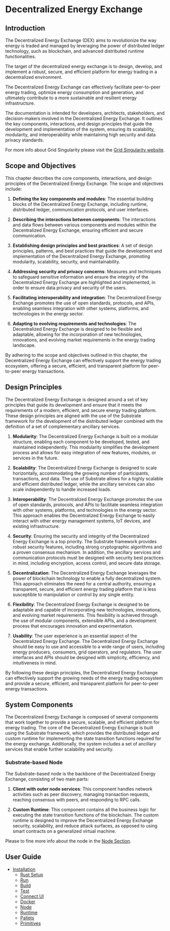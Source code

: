 # Decentralized Energy Exchange

## Introduction


The Decentralized Energy Exchange (DEX) aims to revolutionize the way energy is traded and managed by leveraging the power of distributed ledger technology, such as blockchain, and advanced distributed runtime functionalities. 

The target of the decentralized energy exchange is to design, develop, and implement a robust, secure, and efficient platform for energy trading in a decentralized environment. 

The Decentralized Energy Exchange can effectively facilitate peer-to-peer energy trading, optimize energy consumption and generation, and ultimately contribute to a more sustainable and resilient energy infrastructure.

The documentation is intended for developers, architects, stakeholders, and decision-makers involved in the Decentralized Energy Exchange. It outlines the key components, interactions, and design principles that guide the development and implementation of the system, ensuring its scalability, modularity, and interoperability while maintaining high security and data privacy standards.

For more info about Grid Singularity please visit the <a href="https://gridsingularity.com/" target="_blank">Grid Singularity website</a>.

## Scope and Objectives

This chapter describes the core components, interactions, and design principles of the Decentralized Energy Exchange. The scope and objectives include:

1. **Defining the key components and modules**: The essential building blocks of the Decentralized Energy Exchange, including runtime, distributed ledger, communication protocols, and user interfaces.

2. **Describing the interactions between components**: The interactions and data flows between various components and modules within the Decentralized Energy Exchange, ensuring efficient and secure communication.

3. **Establishing design principles and best practices**: A set of design principles, patterns, and best practices that guide the development and implementation of the Decentralized Energy Exchange, promoting modularity, scalability, security, and maintainability.

4. **Addressing security and privacy concerns**: Measures and techniques to safeguard sensitive information and ensure the integrity of the Decentralized Energy Exchange are highlighted and implemented, in order to ensure data privacy and security of the users.

5. **Facilitating interoperability and integration**: The Decentralized Energy Exchange promotes the use of open standards, protocols, and APIs, enabling seamless integration with other systems, platforms, and technologies in the energy sector.

6. **Adapting to evolving requirements and technologies**: The Decentralized Energy Exchange is designed to be flexible and adaptable, allowing for the incorporation of new technologies, innovations, and evolving market requirements in the energy trading landscape.

By adhering to the scope and objectives outlined in this chapter, the Decentralized Energy Exchange can effectively support the energy trading ecosystem, offering a secure, efficient, and transparent platform for peer-to-peer energy transactions.

## Design Principles

The Decentralized Energy Exchange is designed around a set of key principles that guide its development and ensure that it meets the requirements of a modern, efficient, and secure energy trading platform. These design principles are aligned with the use of the Substrate framework for the development of the distributed ledger combined with the definition of a set of complementary ancillary services.

1. **Modularity**: The Decentralized Energy Exchange is built on a modular structure, enabling each component to be developed, tested, and maintained independently. This modularity simplifies the development process and allows for easy integration of new features, modules, or services in the future.

2. **Scalability**: The Decentralized Energy Exchange is designed to scale horizontally, accommodating the growing number of participants, transactions, and data. The use of Substrate allows for a highly scalable and efficient distributed ledger, while the ancillary services can also scale independently to handle increased loads.

3. **Interoperability**: The Decentralized Energy Exchange promotes the use of open standards, protocols, and APIs to facilitate seamless integration with other systems, platforms, and technologies in the energy sector. This approach enables the Decentralized Energy Exchange to easily interact with other energy management systems, IoT devices, and existing infrastructure.

4. **Security**: Ensuring the security and integrity of the Decentralized Energy Exchange is a top priority. The Substrate framework provides robust security features, including strong cryptographic algorithms and a proven consensus mechanism. In addition, the ancillary services and communication protocols must be designed with security best practices in mind, including encryption, access control, and secure data storage.

5. **Decentralization**: The Decentralized Energy Exchange leverages the power of blockchain technology to enable a fully decentralized system. This approach eliminates the need for a central authority, ensuring a transparent, secure, and efficient energy trading platform that is less susceptible to manipulation or control by any single entity.

6. **Flexibility**: The Decentralized Energy Exchange is designed to be adaptable and capable of incorporating new technologies, innovations, and evolving market requirements. This flexibility is achieved through the use of modular components, extensible APIs, and a development process that encourages innovation and experimentation.

7. **Usability**: The user experience is an essential aspect of the Decentralized Energy Exchange. The Decentralized Energy Exchange should be easy to use and accessible to a wide range of users, including energy producers, consumers, grid operators, and regulators. The user interfaces and APIs should be designed with simplicity, efficiency, and intuitiveness in mind.

By following these design principles, the Decentralized Energy Exchange can effectively support the growing needs of the energy trading ecosystem and provide a secure, efficient, and transparent platform for peer-to-peer energy transactions.

## System Components

The Decentralized Energy Exchange is composed of several components that work together to provide a secure, scalable, and efficient platform for energy trading. The core of the Decentralized Energy Exchange is built using the Substrate framework, which provides the distributed ledger and custom runtime for implementing the state transition functions required for the energy exchange. Additionally, the system includes a set of ancillary services that enable further scalability and security.

### Substrate-based Node

The Substrate-based node is the backbone of the Decentralized Energy Exchange, consisting of two main parts:

1. **Client with outer node services**: This component handles network activities such as peer discovery, managing transaction requests, reaching consensus with peers, and responding to RPC calls.

2. **Custom Runtime**: This component contains all the business logic for executing the state transition functions of the blockchain. The custom runtime is designed to improve the Decentralized Energy Exchange security, scalability, and reduce attack surfaces, as opposed to using smart contracts on a generalized virtual machine.

Please to fine more info about the node in the [Node Section](./node/node.md).

## User Guide

- [Installation](./setup/installation.md)
  - [Rust Setup](./setup/rust-setup.md)
  - [Run](./setup/run.md)
  - [Build](./setup/build.md)
  - [Test](./setup/test.md)
  - [Connect UI](./setup/connect-ui.md)
  - [Docker](./setup/docker.md)
  - [Node](./node/node.md)
  - [Runtime](./node/runtime.md)
  - [Pallets](./node/pallets.md)
  - [Primitives](./node/primitives.md)